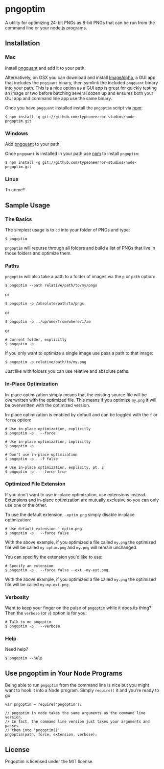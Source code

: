 # pngoptim

A utility for optimizing 24-bit PNGs as 8-bit PNGs that can be run from the command line or your node.js programs.

## Installation

### Mac

Install [pngquant](http://pngquant.org/) and add it to your path.

Alternatively, on OSX you can download and install [ImageAlpha](http://pngmini.com/), a GUI app that includes the `pngquant` binary, then symlink the included `pngquant` binary into your path. This is a nice option as a GUI app is great for quickly testing an image or two before batching several dozen up and ensures both your GUI app and command line app use the same binary.

Once you have `pngquant` installed install the `pngoptim` script via [npm](https://npmjs.org/):

    $ npm install -g git://github.com/typeoneerror-studios/node-pngoptim.git

### Windows

Add [pngquant](http://pngquant.org/) to your path.

Once `pngquant` is installed in your path use [npm](https://npmjs.org/) to install `pngoptim`:

    $ npm install -g git://github.com/typeoneerror-studios/node-pngoptim.git

### Linux

To come?

## Sample Usage

### The Basics

The simplest usage is to `cd` into your folder of PNGs and type:

    $ pngoptim

`pngoptim` will recurse through all folders and build a list of PNGs that live in those folders and optimize them.

### Paths

`pngoptim` will also take a path to a folder of images via the `p` or `path` option:

    $ pngoptim --path relative/path/to/my/pngs

or

    $ pngoptim -p /absolute/path/to/pngs

or

    $ pngoptim -p ../up/one/from/where/i/am

or

    # Current folder, explicitly
    $ pngoptim -p .

If you only want to optimize a single image use pass a path to that image:

    $ pngoptim -p relative/path/to/my.png

Just like with folders you can use relative and absolute paths.

### In-Place Optimization

In-place optimization simply means that the existing source file will be overwritten with the optimized file. This means if you optimize `my.png` it will be overwritten with the optimized version.

In-place optimization is enabled by default and can be toggled with the `f` or `force` option:

    # Use in-place optimization, explicitly
    $ pngoptim -p . --force

    # Use in-place optimization, implicitly
    $ pngoptim -p .

    # Don't use in-place optimization
    $ pngoptim -p . -f false

    # Use in-place optimization, explicity, pt. 2
    $ pngoptim -p . --force true

### Optimized File Extension

If you don't want to use in-place optimization, use extensions instead. Extensions and in-place optimization are mutually exclusive so you can only use one or the other.

To use the default extension, `-optim.png` simply disable in-place optimization:

    # Use default extension '-optim.png'
    $ pngoptim -p . --force false

With the above example, if you optimized a file called `my.png` the optimized file will be called `my-optim.png` and `my.png` will remain unchanged.

You can specifiy the extension you'd like to use:

    # Specify an extension
    $ pngoptim -p . --force false --ext -my-ext.png

With the above example, if you optimized a file called `my.png` the optimized file will be called `my-my-ext.png`.

### Verbosity

Want to keep your finger on the pulse of `pngoptim` while it does its thing? Then the `verbose` (or `v`) option is for you:

    # Talk to me pngoptim
    $ pngoptim -p . --verbose

### Help

Need help?

    $ pngoptim --help

## Use pngoptim in Your Node Programs

Being able to run `pngoptim` from the command line is nice but you might want to hook it into a Node program. Simply `require()` it and you're ready to go:


    var pngoptim = require('pngoptim');

    // pngoptim in node takes the same arguments as the command line version.
    // In fact, the command line version just takes your arguments and passes
    // them into 'pngoptim()'.
    pngoptim(path, force, extension, verbose);

## License

Pngoptim is licensed under the MIT license.

